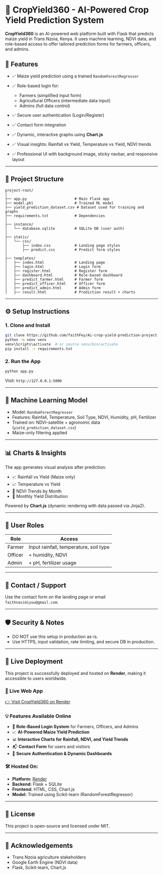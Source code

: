 # 🌾 CropYield360 - AI-Powered Crop Yield Prediction System

**CropYield360** is an AI-powered web platform built with Flask that predicts maize yield in Trans Nzoia, Kenya. It uses machine learning, NDVI data, and role-based access to offer tailored prediction forms for farmers, officers, and admins.

## 🚀 Features

* ✅ Maize yield prediction using a trained `RandomForestRegressor`
* ✅ Role-based login for:

  * Farmers (simplified input form)
  * Agricultural Officers (intermediate data input)
  * Admins (full data control)
* ✅ Secure user authentication (Login/Register)
* ✅ Contact form integration
* ✅ Dynamic, interactive graphs using **Chart.js**
* ✅ Visual insights: Rainfall vs Yield, Temperature vs Yield, NDVI trends
* ✅ Professional UI with background image, sticky navbar, and responsive layout

---

## 📁 Project Structure

```
project-root/
│
├── app.py                      # Main Flask app
├── model.pkl                   # Trained ML model
├── yield_prediction_dataset.csv # Dataset used for training and graphs
├── requirements.txt            # Dependencies
│
├── instance/
│   └── database.sqlite         # SQLite DB (user auth)
│
├── static/
│   └── css/
│       ├── index.css           # Landing page styles
│       ├── predict.css         # Predict form styles
│
├── templates/
│   ├── index.html              # Landing page
│   ├── login.html              # Login form
│   ├── register.html           # Register form
│   ├── dashboard.html          # Role-based dashboard
│   ├── predict_farmer.html     # Farmer form
│   ├── predict_officer.html    # Officer form
│   ├── predict_admin.html      # Admin form
│   ├── result.html             # Prediction result + charts
```

---

## ⚙️ Setup Instructions

### 1. Clone and Install

```bash
git clone https://github.com/faithFey/Ai-crop-yield-prediction-project.git
python -m venv venv
venv\Scripts\activate  # or source venv/bin/activate
pip install -r requirements.txt
```

### 2. Run the App

```bash
python app.py
```

Visit: `http://127.0.0.1:5000`

---

## 🧠 Machine Learning Model

* Model: `RandomForestRegressor`
* Features: Rainfall, Temperature, Soil Type, NDVI, Humidity, pH, Fertilizer
* Trained on: NDVI-satellite + agronomic data (`yield_prediction_dataset.csv`)
* Maize-only filtering applied

---

## 📊 Charts & Insights

The app generates visual analysis after prediction:

* 📈 Rainfall vs Yield (Maize only)
* 📈 Temperature vs Yield
* 🌿 NDVI Trends by Month
* 📆 Monthly Yield Distribution

Powered by **Chart.js** (dynamic rendering with data passed via Jinja2).

---

## 👥 User Roles

| Role    | Access                                 |
| ------- | -------------------------------------- |
| Farmer  | Input rainfall, temperature, soil type |
| Officer | + humidity, NDVI                       |
| Admin   | + pH, fertilizer usage                 |

---

## 📨 Contact / Support

Use the contact form on the landing page or email `faithnasimiyuu@gmail.com`.

---

## 🛡️ Security & Notes

* DO NOT use this setup in production as-is.
* Use HTTPS, input validation, rate limiting, and secure DB in production.

---
## 🚀 Live Deployment

This project is successfully deployed and hosted on **Render**, making it accessible to users worldwide.

### 🔗 Live Web App  
[👉 Visit CropYield360 on Render](https://cropyield360.onrender.com)  

### 💡 Features Available Online
- 🌾 **Role-Based Login System** for Farmers, Officers, and Admins
- 📈 **AI-Powered Maize Yield Prediction**
- 📊 **Interactive Charts for Rainfall, NDVI, and Yield Trends**
- 📬 **Contact Form** for users and visitors
- 📄 **Secure Authentication & Dynamic Dashboards**

### 🛠️ Hosted On:
- **Platform:** [Render](https://render.com)  
- **Backend:** Flask + SQLite  
- **Frontend:** HTML, CSS, Chart.js  
- **Model:** Trained using Scikit-learn (RandomForestRegressor)

---
## 📌 License

This project is open-source and licensed under MIT.

---

## 🙏 Acknowledgements

* Trans Nzoia agriculture stakeholders
* Google Earth Engine (NDVI data)
* Flask, Scikit-learn, Chart.js
